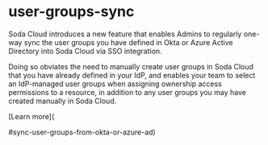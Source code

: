 # user-groups-sync

Soda Cloud introduces a new feature that enables Admins to regularly one-way sync the user groups you have defined in Okta or Azure Active Directory into Soda Cloud via SSO integration.

Doing so obviates the need to manually create user groups in Soda Cloud that you have already defined in your IdP, and enables your team to select an IdP-managed user groups when assigning ownership access permissions to a resource, in addition to any user groups you may have created manually in Soda Cloud.

\[Learn more]\(

\#sync-user-groups-from-okta-or-azure-ad)

